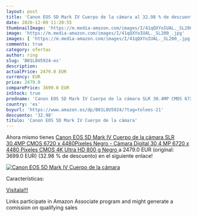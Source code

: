 ```yaml
---
layout: post
title: 'Canon EOS 5D Mark IV Cuerpo de la cámara al 32.98 % de descuento'
date: 2020-12-09 11:20:55
thumbnailImage: 'https://m.media-amazon.com/images/I/41qQXYoIUAL._SL200_.jpg'
image: 'https://m.media-amazon.com/images/I/41qQXYoIUAL._SL200_.jpg'
images: [ 'https://m.media-amazon.com/images/I/41qQXYoIUAL._SL200_.jpg' ]
comments: true
category: ofertas
author: ring
slug: 'B01L8U5924-es'
description:
actualPrice: 2479.0 EUR
currency: EUR
price: 2479.0
comparePrice: 3699.0 EUR
inStock: true
prodname: 'Canon EOS 5D Mark IV Cuerpo de la cámara SLR 30.4MP CMOS 6720 x 4480Pixeles Negro - Cámara Digital  30 4 MP  6720 x 4480 Pixeles  CMOS  4K Ultra HD  800 g  Negro '
country: 'es'
buyurl: 'https://www.amazon.es/dp/B01L8U5924/?tag=tolees-21'
descuento: '32.98'
titulo: 'Canon EOS 5D Mark IV Cuerpo de la cámara'
---
```


Ahora mismo tienes [Canon EOS 5D Mark IV Cuerpo de la cámara SLR 30.4MP CMOS 6720 x 4480Pixeles Negro - Cámara Digital  30 4 MP  6720 x 4480 Pixeles  CMOS  4K Ultra HD  800 g  Negro ](https://www.amazon.es/dp/B01L8U5924/?tag=tolees-21) a 2479.0 EUR (original: 3699.0 EUR) (32.98 %  de descuento) en el siguiente enlace!

[![Canon EOS 5D Mark IV Cuerpo de la cámara](https://m.media-amazon.com/images/I/41qQXYoIUAL._SL200_.jpg)](https://www.amazon.es/dp/B01L8U5924/?tag=tolees-21)

Características:


[Visítala!!!](https://www.amazon.es/dp/B01L8U5924/?tag=tolees-21)

Links participate in Amazon Associate program and might generate a comission on qualifying sales
